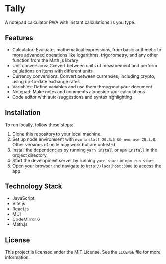 # Tally

A notepad calculator PWA with instant calculations as you type.

## Features

- Calculator: Evaluates mathematical expressions, from basic arithmetic to more advanced operations like logarithms, trigonometry, and any other function from the Math.js library
- Unit conversions: Convert between units of measurement and perform calulations on items with different units
- Currency conversions: Convert between currencies, including crypto, using up-to-date exchange rates
- Variables: Define variables and use them throughout your document
- Notepad: Make notes and comments alongside your calculations
- Code editor with auto-suggestions and syntax highlighting

## Installation

To run locally, follow these steps:

1. Clone this repository to your local machine.
2. Set up node environment with `nvm install 20.3.0 && nvm use 20.3.0`. Other versions of node may work but are untested.
3. Install the dependencies by running `yarn install` or `npm install` in the project directory.
4. Start the development server by running `yarn start` or `npm run start`.
5. Open your browser and navigate to `http://localhost:3000` to access the app.

## Technology Stack

- JavaScript
- Vite.js
- React.js
- MUI
- CodeMirror 6
- Math.js

## License

This project is licensed under the MIT License. See the `LICENSE` file for more information.
